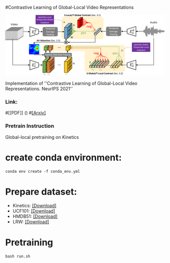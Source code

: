 #Contrastive Learning of Global-Local Video Representations

![arch](img/arch.png)

Implementation of ''Contrastive Learning of Global-Local Video Representations. NeurIPS 2021''

### Link:
#[[PDF]] ()
#[[Arxiv]](https://arxiv.org/pdf/2104.05418.pdf)

### Pretrain Instruction

Global-local pretraining on Kinetics


# create conda environment:
```
conda env create -f conda_env.yml

```

# Prepare dataset:

* Kinetics: [[Download]](https://deepmind.com/research/open-source/kinetics)
* UCF101: [[Download]](https://www.crcv.ucf.edu/research/data-sets/ucf101/)
* HMDB51: [[Download]](https://deepai.org/dataset/hmdb-51)
* LRW: [[Download]](https://www.robots.ox.ac.uk/~vgg/data/lip-reading/lrw1.html)


# Pretraining
```
bash run.sh

```


